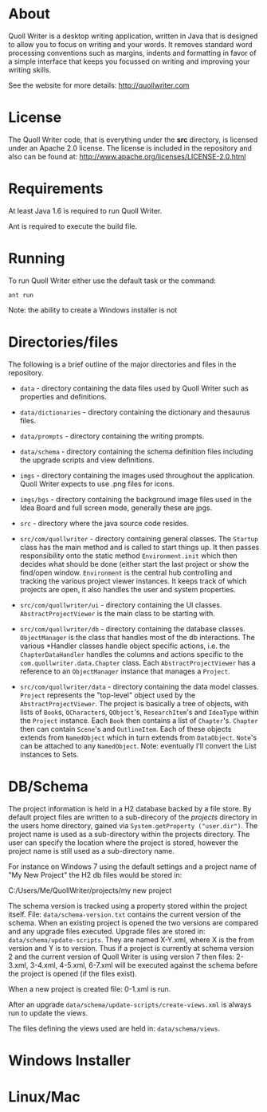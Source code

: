 About
=====

Quoll Writer is a desktop writing application, written in Java that is designed to allow you to focus on writing and your words.
It removes standard word processing conventions such as margins, indents and formatting in favor of a simple interface that keeps
you focussed on writing and improving your writing skills.

See the website for more details: http://quollwriter.com


License
=======

The Quoll Writer code, that is everything under the **src** directory, is licensed under an Apache 2.0 license.
The license is included in the repository and also can be found at: http://www.apache.org/licenses/LICENSE-2.0.html


Requirements
============

At least Java 1.6 is required to run Quoll Writer.

Ant is required to execute the build file.  


Running
=======

To run Quoll Writer either use the default task or the command:

    ant run

Note: the ability to create a Windows installer is not

Directories/files
=================

The following is a brief outline of the major directories and files in the repository.

* `data` - directory containing the data files used by Quoll Writer such as properties and definitions.

* `data/dictionaries` - directory containing the dictionary and thesaurus files.

* `data/prompts` - directory containing the writing prompts.

* `data/schema` - directory containing the schema definition files including the upgrade scripts and view definitions.

* `imgs` - directory containing the images used throughout the application.  Quoll Writer expects to use .png files for icons.

* `imgs/bgs` - directory containing the background image files used in the Idea Board and full screen mode, generally these are jpgs.

* `src` - directory where the java source code resides.

* `src/com/quollwriter` - directory containing general classes.  The `Startup` class has the main method and is called to start things up.
It then passes responsibility onto the static method `Environment.init` which then decides what should be done (either start the last project
or show the find/open window.  `Environment` is the central hub controlling and tracking the various project viewer instances.  It keeps
track of which projects are open, it also handles the user and system properties.

* `src/com/quollwriter/ui` - directory containing the UI classes.  `AbstractProjectViewer` is the main class to be starting with.

* `src/com/quollwriter/db` - directory containing the database classes.  `ObjectManager` is the class that handles most of the db
interactions.  The various \*Handler classes handle object specific actions, i.e. the `ChapterDataHandler` handles the columns and actions
specific to the `com.quollwriter.data.Chapter` class.  Each `AbstractProjectViewer` has a reference to an `ObjectManager` instance that
manages a `Project`.

* `src/com/quollwriter/data` - directory containing the data model classes.  `Project` represents the "top-level" object used by the
`AbstractProjectViewer`.  The project is basically a tree of objects, with lists of `Book`s, `QCharacter`s, `QObject`'s, `ResearchItem`'s and
`IdeaType` within the `Project` instance.  Each `Book` then contains a list of `Chapter`'s.  `Chapter` then can contain `Scene`'s and `OutlineItem`.
Each of these objects extends from `NamedObject` which in turn extends from `DataObject`.  `Note`'s can be attached to any `NamedObject`.
Note: eventually I'll convert the List instances to Sets.


DB/Schema
=========

The project information is held in a H2 database backed by a file store.  By default project files are written to a sub-direcory of the
*projects* directory in the users home directory, gained via `System.getProperty ("user.dir")`.  The project name is used as a sub-directory
within the projects directory.  The user can specify the location where the project is stored, however the project name is still
used as a sub-directory name.

For instance on Windows 7 using the default settings and a project name of "My New Project" the H2 db files would be stored in:

C:/Users/Me/QuollWriter/projects/my new project

The schema version is tracked using a property stored within the project itself.  File: `data/schema-version.txt` contains the
current version of the schema.  When an existing project is opened the two versions are compared and any upgrade files executed.
Upgrade files are stored in: `data/schema/update-scripts`.  They are named X-Y.xml, where X is the from version and Y is to version.
Thus if a project is currently at schema version 2 and the current version of Quoll Writer is using version 7 then files: 2-3.xml,
3-4.xml, 4-5.xml, 6-7.xml will be executed against the schema before the project is opened (if the files exist).

When a new project is created file: 0-1.xml is run.

After an upgrade `data/schema/update-scripts/create-views.xml` is always run to update the views.

The files defining the views used are held in: `data/schema/views`.

Windows Installer
=================

Linux/Mac
=========

